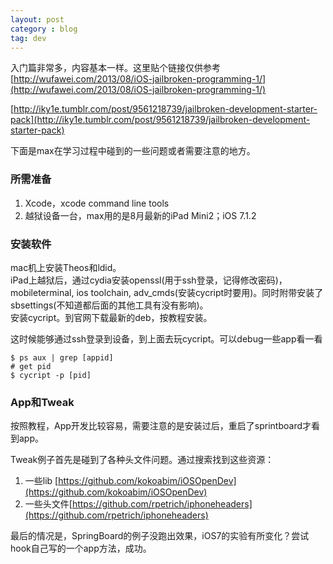 ```yaml
---
layout: post
category : blog
tag: dev
---
```


入门篇非常多，内容基本一样。这里贴个链接仅供参考  
[http://wufawei.com/2013/08/iOS-jailbroken-programming-1/](http://wufawei.com/2013/08/iOS-jailbroken-programming-1/)

[http://iky1e.tumblr.com/post/9561218739/jailbroken-development-starter-pack](http://iky1e.tumblr.com/post/9561218739/jailbroken-development-starter-pack)


下面是max在学习过程中碰到的一些问题或者需要注意的地方。

### 所需准备
1. Xcode，xcode command line tools   
2. 越狱设备一台，max用的是8月最新的iPad Mini2；iOS 7.1.2  

### 安装软件
mac机上安装Theos和ldid。  
iPad上越狱后，通过cydia安装openssl(用于ssh登录，记得修改密码)，mobileterminal, ios toolchain, adv_cmds(安装cycript时要用)。同时附带安装了sbsettings(不知道都后面的其他工具有没有影响)。  
安装cycript。到官网下载最新的deb，按教程安装。  
  
这时候能够通过ssh登录到设备，到上面去玩cycript。可以debug一些app看一看  

	$ ps aux | grep [appid]
	# get pid
	$ cycript -p [pid]

### App和Tweak
按照教程，App开发比较容易，需要注意的是安装过后，重启了sprintboard才看到app。  

Tweak例子首先是碰到了各种头文件问题。通过搜索找到这些资源： 
   
1. 一些lib [https://github.com/kokoabim/iOSOpenDev](https://github.com/kokoabim/iOSOpenDev)  
2. 一些头文件[https://github.com/rpetrich/iphoneheaders](https://github.com/rpetrich/iphoneheaders)  

最后的情况是，SpringBoard的例子没跑出效果，iOS7的实验有所变化？尝试hook自己写的一个app方法，成功。 

